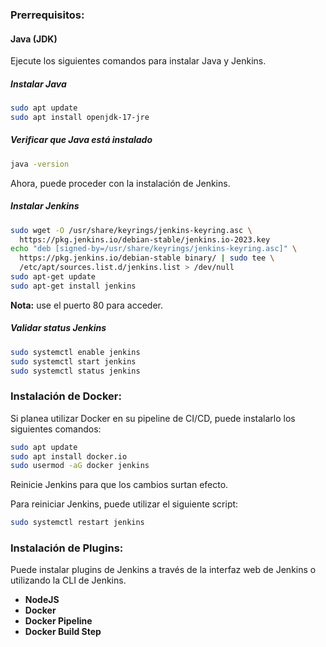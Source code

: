 ### Prerrequisitos:

#### Java (JDK)

Ejecute los siguientes comandos para instalar Java y Jenkins.

##### Instalar Java

```sh
sudo apt update
sudo apt install openjdk-17-jre
```

##### Verificar que Java está instalado

```sh
java -version
```

Ahora, puede proceder con la instalación de Jenkins.

##### Instalar Jenkins

```sh
sudo wget -O /usr/share/keyrings/jenkins-keyring.asc \
  https://pkg.jenkins.io/debian-stable/jenkins.io-2023.key
echo "deb [signed-by=/usr/share/keyrings/jenkins-keyring.asc]" \
  https://pkg.jenkins.io/debian-stable binary/ | sudo tee \
  /etc/apt/sources.list.d/jenkins.list > /dev/null
sudo apt-get update
sudo apt-get install jenkins
```

**Nota:** use el puerto 80 para acceder.

##### Validar status Jenkins
```sh
sudo systemctl enable jenkins
sudo systemctl start jenkins
sudo systemctl status jenkins
```

### Instalación de Docker:

Si planea utilizar Docker en su pipeline de CI/CD, puede instalarlo los siguientes comandos:

```sh
sudo apt update
sudo apt install docker.io
sudo usermod -aG docker jenkins
```

Reinicie Jenkins para que los cambios surtan efecto.

Para reiniciar Jenkins, puede utilizar el siguiente script:

```sh
sudo systemctl restart jenkins
```

### Instalación de Plugins:

Puede instalar plugins de Jenkins a través de la interfaz web de Jenkins o utilizando la CLI de Jenkins.

- **NodeJS**
- **Docker**
- **Docker Pipeline**
- **Docker Build Step**